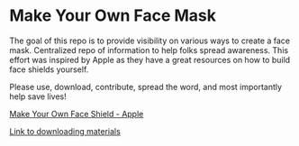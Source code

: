 # Make Your Own Face Mask
The goal of this repo is to provide visibility on various ways to create a face mask. Centralized repo of information to help folks spread awareness. This effort was inspired by Apple as they have a great resources on how to build face shields yourself. 

Please use, download, contribute, spread the word, and most importantly help save lives!

[Make Your Own Face Shield - Apple](https://support.apple.com/en-us/HT211142)

[Link to downloading materials](https://github.com/timsully/make-your-own-face-mask/blob/master/Apple-face-shield-make-files.zip)
